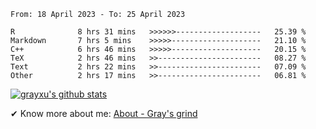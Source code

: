 <!--START_SECTION:waka-->

```text
From: 18 April 2023 - To: 25 April 2023

R              8 hrs 31 mins   >>>>>>-------------------   25.39 %
Markdown       7 hrs 5 mins    >>>>>--------------------   21.10 %
C++            6 hrs 46 mins   >>>>>--------------------   20.15 %
TeX            2 hrs 46 mins   >>-----------------------   08.27 %
Text           2 hrs 22 mins   >>-----------------------   07.09 %
Other          2 hrs 17 mins   >>-----------------------   06.81 %
```

<!--END_SECTION:waka-->

[![grayxu's github stats](https://github-readme-stats.vercel.app/api?username=grayxu&count_private=true&show_icons=true)](https://github.com/grayxu)

✔ Know more about me: [About - Gray's grind](https://www.grayxu.cn/)

